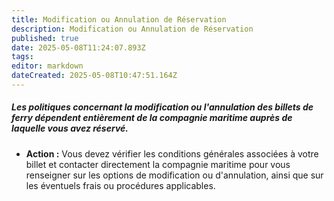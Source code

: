 ```yaml
---
title: Modification ou Annulation de Réservation
description: Modification ou Annulation de Réservation
published: true
date: 2025-05-08T11:24:07.893Z
tags: 
editor: markdown
dateCreated: 2025-05-08T10:47:51.164Z
---
```


##### Les politiques concernant la modification ou l'annulation des billets de ferry dépendent entièrement de la compagnie maritime auprès de laquelle vous avez réservé.

  *  **Action :** Vous devez vérifier les conditions générales associées à votre billet et contacter directement la compagnie maritime pour vous renseigner sur les options de modification ou d'annulation, ainsi que sur les éventuels frais ou procédures applicables.